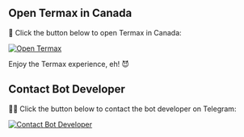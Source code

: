 ## Open Termax in Canada

🍁 Click the button below to open Termax in Canada:

[![Open Termax ](https://img.shields.io/badge/open-termux-red)](termax://open?country=CA)

Enjoy the Termax experience, eh! 😈

## Contact Bot Developer

👨‍💻 Click the button below to contact the bot developer on Telegram:

[![Contact Bot Developer](https://img.shields.io/badge/Contact-Developer-blue)](https://t.me/NO1BANNER)

